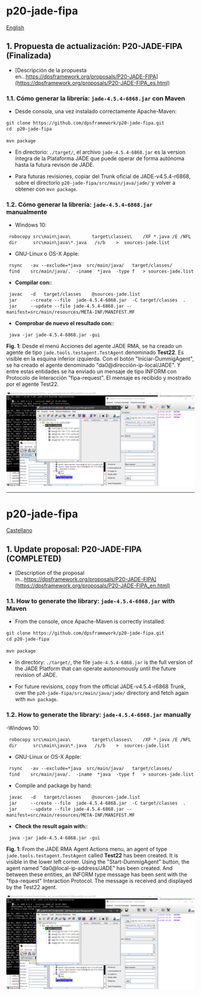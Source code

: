 # p20-jade-fipa
[English](https://github.com/dpsframework/p20-jade-fipa#p20-jade-fipa-1)



## 1. Propuesta de actualización: P20-JADE-FIPA (Finalizada)

- [Descripción de la propuesta en...https://dpsframework.org/proposals/P20-JADE-FIPA](https://dpsframework.org/proposals/P20-JADE-FIPA_es.html)

### 1.1. Cómo generar la librería: `jade-4.5.4-6868.jar` con Maven

- Desde consola, una vez instalado correctamente Apache-Maven:

```shell
git clone https://github.com/dpsframework/p20-jade-fipa.git
cd  p20-jade-fipa

mvn package
```

- En directorio: `./target/`, el archivo `jade-4.5.4-6868.jar` es la version íntegra de la Plataforma JADE que puede operar de forma autónoma hasta la futura revisón de JADE.

- Para futuras revisiones, copiar del Trunk oficial de JADE-v4.5.4-r6868, sobre el directorio `p20-jade-fipa/src/main/java/jade/` y volver a obtener con `mvn package`.




### 1.2. Cómo generar la librería: `jade-4.5.4-6868.jar` manualmente 

- Windows 10:

```shell
 robocopy src\main\java\        target\classes\    /XF *.java /E /NFL
 dir      src\main\java\*.java   /s/b    >  sources-jade.list
```


- GNU-Linux o OS-X Apple:

```shell
 rsync   -av --exclude=*java  src/main/java/   target/classes/
 find    src/main/java/.  -iname  *java  -type f   > sources-jade.list
```



- **Compilar con:**:

```shell
 javac   -d   target/classes    @sources-jade.list
 jar     --create --file  jade-4.5.4-6868.jar  -C target/classes  .
 jar     --update --file jade-4.5.4-6868.jar --manifest=src/main/resources/META-INF/MANIFEST.MF
```

- **Comprobar de nuevo el resultado con:**:

```shell 
 java -jar jade-4.5.4-6868.jar -gui
```


**Fig. 1**: Desde el menú Acciones del agente JADE RMA, se ha creado un agente de tipo `jade.tools.testagent.TestAgent` denominado **Test22**. Es visible en la esquina inferior izquierda. Con el botón "Iniciar-DummigAgent", se ha creado el agente denominado "da0@dirección-ip-local/JADE". Y entre estas entidades se ha enviado un mensaje de tipo INFORM con Protocolo de Interacción "fipa-request". El mensaje es recibido y mostrado por el agente Test22.

![Resultados de la prueba con JADE-4.5.4-r6868 compilado con OpenJDK-18](./images/test-jade-rma-agent-454-6868-Java-JDK-17.png)






---

# p20-jade-fipa
[Castellano](https://github.com/dpsframework/p20-jade-fipa#p20-jade-fipa)

## 1. Update proposal: P20-JADE-FIPA (COMPLETED)

- [Description of the proposal in...https://dpsframework.org/proposals/P20-JADE-FIPA](https://dpsframework.org/proposals/P20-JADE-FIPA_en.html)

### 1.1. How to generate the library: `jade-4.5.4-6868.jar` with Maven

- From the console, once Apache-Maven is correctly installed:

```shell
git clone https://github.com/dpsframework/p20-jade-fipa.git
cd p20-jade-fipa

mvn package
```

- In directory: `./target/`, the file `jade-4.5.4-6868.jar` is the full version of the JADE Platform that can operate autonomously until the future revision of JADE.

- For future revisions, copy from the official JADE-v4.5.4-r6868 Trunk, over the `p20-jade-fipa/src/main/java/jade/` directory and fetch again with `mvn package`.




### 1.2. How to generate the library: `jade-4.5.4-6868.jar` manually

-Windows 10:
```shell
 robocopy src\main\java\        target\classes\    /XF *.java /E /NFL
 dir      src\main\java\*.java   /s/b    >  sources-jade.list
```


- GNU-Linux or OS-X Apple:

```shell
 rsync   -av --exclude=*java  src/main/java/   target/classes/
 find    src/main/java/.  -iname  *java  -type f   > sources-jade.list
```



- Compile and package by hand:


```shell
 javac   -d   target/classes    @sources-jade.list
 jar     --create --file  jade-4.5.4-6868.jar  -C target/classes  .
 jar     --update --file jade-4.5.4-6868.jar --manifest=src/main/resources/META-INF/MANIFEST.MF
```


- **Check the result again with:**:


```shell 
 java -jar jade-4.5.4-6868.jar -gui
```




**Fig. 1**: From the JADE RMA Agent Actions menu, an agent of type `jade.tools.testagent.TestAgent` called **Test22** has been created. It is visible in the lower left corner. Using the "Start-DummigAgent" button, the agent named "da0@local-ip-address/JADE" has been created. And between these entities, an INFORM type message has been sent with the "fipa-request" Interaction Protocol. The message is received and displayed by the Test22 agent.

![Test results with JADE-4.5.4-r6868 compiled with OpenJDK-18](./images/test-jade-rma-agent-454-6868-Java-JDK-17.png)




